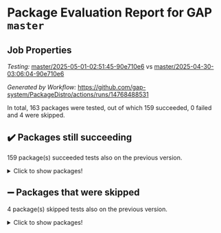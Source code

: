 # Package Evaluation Report for GAP `master`

## Job Properties

*Testing:* [master/2025-05-01-02:51:45-90e710e6](https://github.com/gap-system/PackageDistro/blob/data/reports/master/2025-05-01-02:51:45-90e710e6) vs [master/2025-04-30-03:06:04-90e710e6](https://github.com/gap-system/PackageDistro/blob/data/reports/master/2025-04-30-03:06:04-90e710e6)

*Generated by Workflow:* https://github.com/gap-system/PackageDistro/actions/runs/14768488531

In total, 163 packages were tested, out of which 159 succeeded, 0 failed and 4 were skipped.

## :heavy_check_mark: Packages still succeeding

159 package(s) succeeded tests also on the previous version.
<details><summary>Click to show packages!</summary>

- 4ti2interface 2024.11-01 [(success)](https://github.com/gap-system/PackageDistro/actions/runs/14768488531/job/41464591872)
- ace 5.7.0 [(success)](https://github.com/gap-system/PackageDistro/actions/runs/14768488531/job/41464596213)
- aclib 1.3.2 [(success)](https://github.com/gap-system/PackageDistro/actions/runs/14768488531/job/41464596835)
- agt 0.3.1 [(success)](https://github.com/gap-system/PackageDistro/actions/runs/14768488531/job/41464597417)
- alco 1.1.1 [(success)](https://github.com/gap-system/PackageDistro/actions/runs/14768488531/job/41464597811)
- alnuth 3.2.1 [(success)](https://github.com/gap-system/PackageDistro/actions/runs/14768488531/job/41464598431)
- anupq 3.3.1 [(success)](https://github.com/gap-system/PackageDistro/actions/runs/14768488531/job/41464601596)
- atlasrep 2.1.9 [(success)](https://github.com/gap-system/PackageDistro/actions/runs/14768488531/job/41464601898)
- autodoc 2023.06.19 [(success)](https://github.com/gap-system/PackageDistro/actions/runs/14768488531/job/41464602405)
- automata 1.16 [(success)](https://github.com/gap-system/PackageDistro/actions/runs/14768488531/job/41464602649)
- automgrp 1.3.3 [(success)](https://github.com/gap-system/PackageDistro/actions/runs/14768488531/job/41464602919)
- autpgrp 1.11.1 [(success)](https://github.com/gap-system/PackageDistro/actions/runs/14768488531/job/41464603218)
- cap 2025.04-04 [(success)](https://github.com/gap-system/PackageDistro/actions/runs/14768488531/job/41464603572)
- caratinterface 2.3.7 [(success)](https://github.com/gap-system/PackageDistro/actions/runs/14768488531/job/41464603844)
- cddinterface 2024.09.02 [(success)](https://github.com/gap-system/PackageDistro/actions/runs/14768488531/job/41464604111)
- circle 1.6.6 [(success)](https://github.com/gap-system/PackageDistro/actions/runs/14768488531/job/41464604350)
- classicpres 1.22 [(success)](https://github.com/gap-system/PackageDistro/actions/runs/14768488531/job/41464604578)
- cohomolo 1.6.11 [(success)](https://github.com/gap-system/PackageDistro/actions/runs/14768488531/job/41464604834)
- congruence 1.2.7 [(success)](https://github.com/gap-system/PackageDistro/actions/runs/14768488531/job/41464605047)
- corefreesub 0.6 [(success)](https://github.com/gap-system/PackageDistro/actions/runs/14768488531/job/41464605282)
- corelg 1.57 [(success)](https://github.com/gap-system/PackageDistro/actions/runs/14768488531/job/41464605486)
- crime 1.6 [(success)](https://github.com/gap-system/PackageDistro/actions/runs/14768488531/job/41464605705)
- crisp 1.4.6 [(success)](https://github.com/gap-system/PackageDistro/actions/runs/14768488531/job/41464605923)
- crypting 0.10.5 [(success)](https://github.com/gap-system/PackageDistro/actions/runs/14768488531/job/41464606128)
- cryst 4.1.27 [(success)](https://github.com/gap-system/PackageDistro/actions/runs/14768488531/job/41464606327)
- crystcat 1.1.10 [(success)](https://github.com/gap-system/PackageDistro/actions/runs/14768488531/job/41464606550)
- ctbllib 1.3.9 [(success)](https://github.com/gap-system/PackageDistro/actions/runs/14768488531/job/41464606748)
- cubefree 1.20 [(success)](https://github.com/gap-system/PackageDistro/actions/runs/14768488531/job/41464607020)
- curlinterface 2.4.0 [(success)](https://github.com/gap-system/PackageDistro/actions/runs/14768488531/job/41464607205)
- cvec 2.8.3 [(success)](https://github.com/gap-system/PackageDistro/actions/runs/14768488531/job/41464607391)
- datastructures 0.3.1 [(success)](https://github.com/gap-system/PackageDistro/actions/runs/14768488531/job/41464607561)
- deepthought 1.0.8 [(success)](https://github.com/gap-system/PackageDistro/actions/runs/14768488531/job/41464607732)
- design 1.8.2 [(success)](https://github.com/gap-system/PackageDistro/actions/runs/14768488531/job/41464607920)
- difsets 2.3.1 [(success)](https://github.com/gap-system/PackageDistro/actions/runs/14768488531/job/41464608123)
- digraphs 1.10.0 [(success)](https://github.com/gap-system/PackageDistro/actions/runs/14768488531/job/41464608286)
- edim 1.3.8 [(success)](https://github.com/gap-system/PackageDistro/actions/runs/14768488531/job/41464608527)
- example 4.4.0 [(success)](https://github.com/gap-system/PackageDistro/actions/runs/14768488531/job/41464608716)
- examplesforhomalg 2023.10-01 [(success)](https://github.com/gap-system/PackageDistro/actions/runs/14768488531/job/41464608905)
- factint 1.6.3 [(success)](https://github.com/gap-system/PackageDistro/actions/runs/14768488531/job/41464609086)
- ferret 1.0.14 [(success)](https://github.com/gap-system/PackageDistro/actions/runs/14768488531/job/41464609290)
- fga 1.5.0 [(success)](https://github.com/gap-system/PackageDistro/actions/runs/14768488531/job/41464609457)
- fining 1.5.6 [(success)](https://github.com/gap-system/PackageDistro/actions/runs/14768488531/job/41464609680)
- float 1.0.7 [(success)](https://github.com/gap-system/PackageDistro/actions/runs/14768488531/job/41464609872)
- format 1.4.4 [(success)](https://github.com/gap-system/PackageDistro/actions/runs/14768488531/job/41464610067)
- forms 1.2.12 [(success)](https://github.com/gap-system/PackageDistro/actions/runs/14768488531/job/41464610266)
- fplsa 1.2.6 [(success)](https://github.com/gap-system/PackageDistro/actions/runs/14768488531/job/41464610450)
- fr 2.4.13 [(success)](https://github.com/gap-system/PackageDistro/actions/runs/14768488531/job/41464610654)
- francy 2.0.3 [(success)](https://github.com/gap-system/PackageDistro/actions/runs/14768488531/job/41464610836)
- fwtree 1.3 [(success)](https://github.com/gap-system/PackageDistro/actions/runs/14768488531/job/41464611013)
- gapdoc 1.6.7 [(success)](https://github.com/gap-system/PackageDistro/actions/runs/14768488531/job/41464611209)
- gauss 2024.11-01 [(success)](https://github.com/gap-system/PackageDistro/actions/runs/14768488531/job/41464611369)
- gaussforhomalg 2024.08-01 [(success)](https://github.com/gap-system/PackageDistro/actions/runs/14768488531/job/41464611566)
- gbnp 1.1.0 [(success)](https://github.com/gap-system/PackageDistro/actions/runs/14768488531/job/41464611733)
- generalizedmorphismsforcap 2025.02-01 [(success)](https://github.com/gap-system/PackageDistro/actions/runs/14768488531/job/41464611905)
- genss 1.6.9 [(success)](https://github.com/gap-system/PackageDistro/actions/runs/14768488531/job/41464612087)
- gradedmodules 2024.12-01 [(success)](https://github.com/gap-system/PackageDistro/actions/runs/14768488531/job/41464612233)
- gradedringforhomalg 2024.07-01 [(success)](https://github.com/gap-system/PackageDistro/actions/runs/14768488531/job/41464612393)
- grape 4.9.2 [(success)](https://github.com/gap-system/PackageDistro/actions/runs/14768488531/job/41464612536)
- groupoids 1.76 [(success)](https://github.com/gap-system/PackageDistro/actions/runs/14768488531/job/41464612685)
- grpconst 2.6.5 [(success)](https://github.com/gap-system/PackageDistro/actions/runs/14768488531/job/41464612910)
- guarana 0.96.3 [(success)](https://github.com/gap-system/PackageDistro/actions/runs/14768488531/job/41464613067)
- guava 3.20 [(success)](https://github.com/gap-system/PackageDistro/actions/runs/14768488531/job/41464613238)
- hap 1.66 [(success)](https://github.com/gap-system/PackageDistro/actions/runs/14768488531/job/41464613415)
- hapcryst 0.1.15 [(success)](https://github.com/gap-system/PackageDistro/actions/runs/14768488531/job/41464613713)
- hecke 1.5.4 [(success)](https://github.com/gap-system/PackageDistro/actions/runs/14768488531/job/41464613913)
- help 4.0 [(success)](https://github.com/gap-system/PackageDistro/actions/runs/14768488531/job/41464614112)
- homalg 2024.01-01 [(success)](https://github.com/gap-system/PackageDistro/actions/runs/14768488531/job/41464614315)
- homalgtocas 2023.11-01 [(success)](https://github.com/gap-system/PackageDistro/actions/runs/14768488531/job/41464614521)
- ibnp 0.15 [(success)](https://github.com/gap-system/PackageDistro/actions/runs/14768488531/job/41464614672)
- idrel 2.48 [(success)](https://github.com/gap-system/PackageDistro/actions/runs/14768488531/job/41464614816)
- images 1.3.3 [(success)](https://github.com/gap-system/PackageDistro/actions/runs/14768488531/job/41464614994)
- intpic 0.4.0 [(success)](https://github.com/gap-system/PackageDistro/actions/runs/14768488531/job/41464615174)
- io 4.9.1 [(success)](https://github.com/gap-system/PackageDistro/actions/runs/14768488531/job/41464615354)
- io_forhomalg 2023.02-04 [(success)](https://github.com/gap-system/PackageDistro/actions/runs/14768488531/job/41464615686)
- irredsol 1.4.4 [(success)](https://github.com/gap-system/PackageDistro/actions/runs/14768488531/job/41464615865)
- json 2.2.2 [(success)](https://github.com/gap-system/PackageDistro/actions/runs/14768488531/job/41464616053)
- jupyterkernel 1.5.1 [(success)](https://github.com/gap-system/PackageDistro/actions/runs/14768488531/job/41464616318)
- jupyterviz 1.5.6 [(success)](https://github.com/gap-system/PackageDistro/actions/runs/14768488531/job/41464616500)
- kan 1.37 [(success)](https://github.com/gap-system/PackageDistro/actions/runs/14768488531/job/41464616648)
- kbmag 1.5.11 [(success)](https://github.com/gap-system/PackageDistro/actions/runs/14768488531/job/41464616825)
- laguna 3.9.7 [(success)](https://github.com/gap-system/PackageDistro/actions/runs/14768488531/job/41464616990)
- liealgdb 2.2.1 [(success)](https://github.com/gap-system/PackageDistro/actions/runs/14768488531/job/41464617219)
- liepring 2.9.1 [(success)](https://github.com/gap-system/PackageDistro/actions/runs/14768488531/job/41464617429)
- liering 2.4.2 [(success)](https://github.com/gap-system/PackageDistro/actions/runs/14768488531/job/41464617673)
- linearalgebraforcap 2025.04-01 [(success)](https://github.com/gap-system/PackageDistro/actions/runs/14768488531/job/41464617851)
- lins 0.9 [(success)](https://github.com/gap-system/PackageDistro/actions/runs/14768488531/job/41464618165)
- localizeringforhomalg 2023.10-01 [(success)](https://github.com/gap-system/PackageDistro/actions/runs/14768488531/job/41464618357)
- loops 3.4.4 [(success)](https://github.com/gap-system/PackageDistro/actions/runs/14768488531/job/41464618572)
- lpres 1.1.1 [(success)](https://github.com/gap-system/PackageDistro/actions/runs/14768488531/job/41464618819)
- majoranaalgebras 1.5.2 [(success)](https://github.com/gap-system/PackageDistro/actions/runs/14768488531/job/41464619029)
- mapclass 1.4.6 [(success)](https://github.com/gap-system/PackageDistro/actions/runs/14768488531/job/41464619200)
- matgrp 0.71 [(success)](https://github.com/gap-system/PackageDistro/actions/runs/14768488531/job/41464619377)
- matricesforhomalg 2024.11-02 [(success)](https://github.com/gap-system/PackageDistro/actions/runs/14768488531/job/41464619544)
- modisom 3.0.0 [(success)](https://github.com/gap-system/PackageDistro/actions/runs/14768488531/job/41464619763)
- modulepresentationsforcap 2024.09-02 [(success)](https://github.com/gap-system/PackageDistro/actions/runs/14768488531/job/41464619966)
- modules 2024.12-01 [(success)](https://github.com/gap-system/PackageDistro/actions/runs/14768488531/job/41464620169)
- monoidalcategories 2025.03-02 [(success)](https://github.com/gap-system/PackageDistro/actions/runs/14768488531/job/41464620502)
- nconvex 2024.12-01 [(success)](https://github.com/gap-system/PackageDistro/actions/runs/14768488531/job/41464620696)
- nilmat 1.4.2 [(success)](https://github.com/gap-system/PackageDistro/actions/runs/14768488531/job/41464620842)
- nock 1.5 [(success)](https://github.com/gap-system/PackageDistro/actions/runs/14768488531/job/41464621115)
- normalizinterface 1.4.0 [(success)](https://github.com/gap-system/PackageDistro/actions/runs/14768488531/job/41464621296)
- nq 2.5.11 [(success)](https://github.com/gap-system/PackageDistro/actions/runs/14768488531/job/41464621549)
- numericalsgps 1.4.0 [(success)](https://github.com/gap-system/PackageDistro/actions/runs/14768488531/job/41464621737)
- openmath 11.5.3 [(success)](https://github.com/gap-system/PackageDistro/actions/runs/14768488531/job/41464621921)
- orb 5.0.0 [(success)](https://github.com/gap-system/PackageDistro/actions/runs/14768488531/job/41464622102)
- packagemanager 1.6.2 [(success)](https://github.com/gap-system/PackageDistro/actions/runs/14768488531/job/41464622297)
- patternclass 2.4.5 [(success)](https://github.com/gap-system/PackageDistro/actions/runs/14768488531/job/41464622517)
- permut 2.0.5 [(success)](https://github.com/gap-system/PackageDistro/actions/runs/14768488531/job/41464622750)
- polenta 1.3.11 [(success)](https://github.com/gap-system/PackageDistro/actions/runs/14768488531/job/41464622939)
- polymaking 0.8.7 [(success)](https://github.com/gap-system/PackageDistro/actions/runs/14768488531/job/41464623102)
- primgrp 3.4.4 [(success)](https://github.com/gap-system/PackageDistro/actions/runs/14768488531/job/41464623271)
- profiling 2.6.0 [(success)](https://github.com/gap-system/PackageDistro/actions/runs/14768488531/job/41464623439)
- qdistrnd 0.9.5 [(success)](https://github.com/gap-system/PackageDistro/actions/runs/14768488531/job/41464623614)
- qpa 1.35 [(success)](https://github.com/gap-system/PackageDistro/actions/runs/14768488531/job/41464623765)
- quagroup 1.8.4 [(success)](https://github.com/gap-system/PackageDistro/actions/runs/14768488531/job/41464624002)
- radiroot 2.9 [(success)](https://github.com/gap-system/PackageDistro/actions/runs/14768488531/job/41464624198)
- rcwa 4.7.1 [(success)](https://github.com/gap-system/PackageDistro/actions/runs/14768488531/job/41464624370)
- rds 1.8 [(success)](https://github.com/gap-system/PackageDistro/actions/runs/14768488531/job/41464624560)
- recog 1.4.4 [(success)](https://github.com/gap-system/PackageDistro/actions/runs/14768488531/job/41464624783)
- repndecomp 1.3.0 [(success)](https://github.com/gap-system/PackageDistro/actions/runs/14768488531/job/41464625028)
- repsn 3.1.2 [(success)](https://github.com/gap-system/PackageDistro/actions/runs/14768488531/job/41464625210)
- resclasses 4.7.3 [(success)](https://github.com/gap-system/PackageDistro/actions/runs/14768488531/job/41464625390)
- ringsforhomalg 2024.11-02 [(success)](https://github.com/gap-system/PackageDistro/actions/runs/14768488531/job/41464625586)
- sco 2023.08-01 [(success)](https://github.com/gap-system/PackageDistro/actions/runs/14768488531/job/41464625756)
- scscp 2.4.3 [(success)](https://github.com/gap-system/PackageDistro/actions/runs/14768488531/job/41464625965)
- semigroups 5.5.0 [(success)](https://github.com/gap-system/PackageDistro/actions/runs/14768488531/job/41464626177)
- sglppow 2.4 [(success)](https://github.com/gap-system/PackageDistro/actions/runs/14768488531/job/41464626351)
- sgpviz 0.999.6 [(success)](https://github.com/gap-system/PackageDistro/actions/runs/14768488531/job/41464626542)
- simpcomp 2.1.14 [(success)](https://github.com/gap-system/PackageDistro/actions/runs/14768488531/job/41464626807)
- singular 2024.06.03 [(success)](https://github.com/gap-system/PackageDistro/actions/runs/14768488531/job/41464627122)
- sl2reps 1.1 [(success)](https://github.com/gap-system/PackageDistro/actions/runs/14768488531/job/41464627341)
- sla 1.6.2 [(success)](https://github.com/gap-system/PackageDistro/actions/runs/14768488531/job/41464628134)
- smallantimagmas 0.3.0 [(success)](https://github.com/gap-system/PackageDistro/actions/runs/14768488531/job/41464628380)
- smallgrp 1.5.4 [(success)](https://github.com/gap-system/PackageDistro/actions/runs/14768488531/job/41464628603)
- smallsemi 0.7.2 [(success)](https://github.com/gap-system/PackageDistro/actions/runs/14768488531/job/41464628880)
- sonata 2.9.6 [(success)](https://github.com/gap-system/PackageDistro/actions/runs/14768488531/job/41464629120)
- sophus 1.27 [(success)](https://github.com/gap-system/PackageDistro/actions/runs/14768488531/job/41464629339)
- sotgrps 1.3 [(success)](https://github.com/gap-system/PackageDistro/actions/runs/14768488531/job/41464629668)
- spinsym 1.5.2 [(success)](https://github.com/gap-system/PackageDistro/actions/runs/14768488531/job/41464629908)
- standardff 1.0 [(success)](https://github.com/gap-system/PackageDistro/actions/runs/14768488531/job/41464630171)
- symbcompcc 1.3.2 [(success)](https://github.com/gap-system/PackageDistro/actions/runs/14768488531/job/41464630389)
- thelma 1.3 [(success)](https://github.com/gap-system/PackageDistro/actions/runs/14768488531/job/41464630639)
- tomlib 1.2.11 [(success)](https://github.com/gap-system/PackageDistro/actions/runs/14768488531/job/41464630808)
- toolsforhomalg 2024.09-01 [(success)](https://github.com/gap-system/PackageDistro/actions/runs/14768488531/job/41464631041)
- toric 1.9.6 [(success)](https://github.com/gap-system/PackageDistro/actions/runs/14768488531/job/41464631223)
- transgrp 3.6.5 [(success)](https://github.com/gap-system/PackageDistro/actions/runs/14768488531/job/41464631391)
- typeset 1.2.2 [(success)](https://github.com/gap-system/PackageDistro/actions/runs/14768488531/job/41464631545)
- ugaly 4.1.3 [(success)](https://github.com/gap-system/PackageDistro/actions/runs/14768488531/job/41464631701)
- unipot 1.6 [(success)](https://github.com/gap-system/PackageDistro/actions/runs/14768488531/job/41464631899)
- unitlib 4.2.0 [(success)](https://github.com/gap-system/PackageDistro/actions/runs/14768488531/job/41464632146)
- utils 0.89 [(success)](https://github.com/gap-system/PackageDistro/actions/runs/14768488531/job/41464632576)
- uuid 0.7 [(success)](https://github.com/gap-system/PackageDistro/actions/runs/14768488531/job/41464632769)
- walrus 0.9991 [(success)](https://github.com/gap-system/PackageDistro/actions/runs/14768488531/job/41464633019)
- wedderga 4.10.5 [(success)](https://github.com/gap-system/PackageDistro/actions/runs/14768488531/job/41464633184)
- wpe 0.8 [(success)](https://github.com/gap-system/PackageDistro/actions/runs/14768488531/job/41464633393)
- xmod 2.93 [(success)](https://github.com/gap-system/PackageDistro/actions/runs/14768488531/job/41464633619)
- xmodalg 1.32 [(success)](https://github.com/gap-system/PackageDistro/actions/runs/14768488531/job/41464633864)
- yangbaxter 0.10.6 [(success)](https://github.com/gap-system/PackageDistro/actions/runs/14768488531/job/41464634075)
- zeromqinterface 0.16 [(success)](https://github.com/gap-system/PackageDistro/actions/runs/14768488531/job/41464634303)
</details>

## :heavy_minus_sign: Packages that were skipped

4 package(s) skipped tests also on the previous version.
<details><summary>Click to show packages!</summary>

- browse 1.8.21 [(skipped)](https://github.com/gap-system/PackageDistro/actions/runs/14768488531/job/41464351511)
- itc 1.5.1 [(skipped)](https://github.com/gap-system/PackageDistro/actions/runs/14768488531/job/41464351511)
- polycyclic 2.16 [(skipped)](https://github.com/gap-system/PackageDistro/actions/runs/14768488531/job/41464351511)
- xgap 4.32 [(skipped)](https://github.com/gap-system/PackageDistro/actions/runs/14768488531/job/41464351511)
</details>

